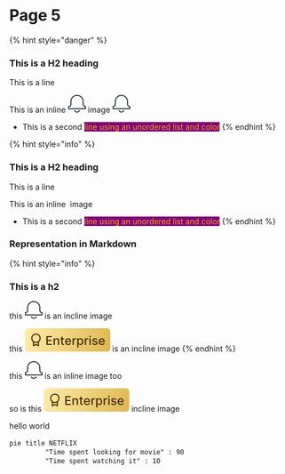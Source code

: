 # Page 5



{% hint style="danger" %}


### This is a H2 heading

This is a line

This is an inline <img src=".gitbook/assets/notification (1).png" alt="" data-size="line"> image <img src=".gitbook/assets/notification.png" alt="" data-size="line">&#x20;

* This is a second <mark style="color:orange;background-color:purple;">line using an unordered list and color</mark>
{% endhint %}

{% hint style="info" %}
### This is a H2 heading

This is a line

This is an inline <img src="broken-reference" alt="" data-size="line"> image

* This is a second <mark style="color:orange;background-color:purple;">line using an unordered list and color</mark>
{% endhint %}

### Representation in Markdown

{% hint style="info" %}


### This is a h2

this ![](.gitbook/assets/notification.png) is an incline image

this ![](.gitbook/assets/EnterpriseTag.svg) is an incline image
{% endhint %}

this ![](<.gitbook/assets/image (18).png>) is an inline image too

so is this ![](.gitbook/assets/EnterpriseTag.svg) incline image



hello world <img src="broken-reference" alt="" data-size="line">



```mermaid
pie title NETFLIX
         "Time spent looking for movie" : 90
         "Time spent watching it" : 10

```
